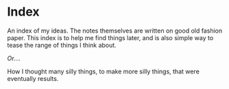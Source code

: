 # Index

An index of my ideas. The notes themselves are written on good old fashion paper. This index is to help me find things later, and is also simple way to tease the range of things I think about.

_Or...._

How I thought many silly things, to make more silly things, that were eventually results.
